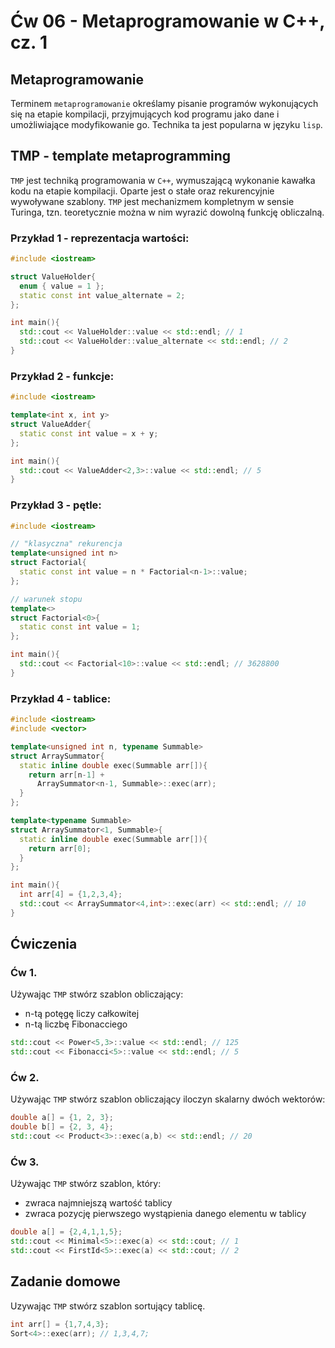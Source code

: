 

# Ćw 06 - Metaprogramowanie w C++, cz. 1

## Metaprogramowanie

Terminem `metaprogramowanie` określamy pisanie programów wykonujących się na etapie kompilacji, przyjmujących kod programu jako dane i umożliwiające modyfikowanie go. Technika ta jest popularna w języku `lisp`.

## TMP - template metaprogramming

`TMP` jest techniką programowania w `C++`, wymuszającą wykonanie kawałka kodu na etapie kompilacji. Oparte jest o stałe oraz rekurencyjnie wywoływane szablony. `TMP` jest mechanizmem kompletnym w sensie Turinga, tzn. teoretycznie można w nim wyrazić dowolną funkcję obliczalną.

### Przykład 1 - reprezentacja wartości:

```C++
#include <iostream>

struct ValueHolder{
  enum { value = 1 };
  static const int value_alternate = 2;
};

int main(){
  std::cout << ValueHolder::value << std::endl; // 1
  std::cout << ValueHolder::value_alternate << std::endl; // 2
}
```

### Przykład 2 - funkcje:

```C++
#include <iostream>

template<int x, int y>
struct ValueAdder{
  static const int value = x + y;
};

int main(){
  std::cout << ValueAdder<2,3>::value << std::endl; // 5
}
```

### Przykład 3 - pętle:

```C++
#include <iostream>

// "klasyczna" rekurencja
template<unsigned int n>
struct Factorial{
  static const int value = n * Factorial<n-1>::value;
};

// warunek stopu
template<>
struct Factorial<0>{
  static const int value = 1;
};

int main(){
  std::cout << Factorial<10>::value << std::endl; // 3628800
}
```

### Przykład 4 - tablice:

```C++
#include <iostream>
#include <vector>

template<unsigned int n, typename Summable>
struct ArraySummator{
  static inline double exec(Summable arr[]){
    return arr[n-1] +
      ArraySummator<n-1, Summable>::exec(arr);
  }
};

template<typename Summable>
struct ArraySummator<1, Summable>{
  static inline double exec(Summable arr[]){
    return arr[0];
  }
};

int main(){
  int arr[4] = {1,2,3,4};
  std::cout << ArraySummator<4,int>::exec(arr) << std::endl; // 10
}
```

## Ćwiczenia

### Ćw 1.

Używając `TMP` stwórz szablon obliczający:
* n-tą potęgę liczy całkowitej
* n-tą liczbę Fibonacciego

```C++
std::cout << Power<5,3>::value << std::endl; // 125
std::cout << Fibonacci<5>::value << std::endl; // 5
```

### Ćw 2.

Używając `TMP` stwórz szablon obliczający iloczyn skalarny dwóch wektorów:

```C++
double a[] = {1, 2, 3};
double b[] = {2, 3, 4};
std::cout << Product<3>::exec(a,b) << std::endl; // 20
```

### Ćw 3.

Używając `TMP` stwórz szablon, który:
* zwraca najmniejszą wartość tablicy
* zwraca pozycję pierwszego wystąpienia danego elementu w tablicy

```C++
double a[] = {2,4,1,1,5};
std::cout << Minimal<5>::exec(a) << std::cout; // 1
std::cout << FirstId<5>::exec(a) << std::cout; // 2
```

## Zadanie domowe

Uzywając `TMP` stwórz szablon sortujący tablicę.

```C++
int arr[] = {1,7,4,3};
Sort<4>::exec(arr); // 1,3,4,7;
```